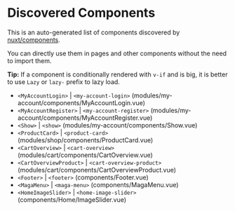 # Discovered Components

This is an auto-generated list of components discovered by [nuxt/components](https://github.com/nuxt/components).

You can directly use them in pages and other components without the need to import them.

**Tip:** If a component is conditionally rendered with `v-if` and is big, it is better to use `Lazy` or `lazy-` prefix to lazy load.

- `<MyAccountLogin>` | `<my-account-login>` (modules/my-account/components/MyAccountLogin.vue)
- `<MyAccountRegister>` | `<my-account-register>` (modules/my-account/components/MyAccountRegister.vue)
- `<Show>` | `<show>` (modules/my-account/components/Show.vue)
- `<ProductCard>` | `<product-card>` (modules/shop/components/ProductCard.vue)
- `<CartOverview>` | `<cart-overview>` (modules/cart/components/CartOverview.vue)
- `<CartOverviewProduct>` | `<cart-overview-product>` (modules/cart/components/CartOverviewProduct.vue)
- `<Footer>` | `<footer>` (components/Footer.vue)
- `<MagaMenu>` | `<maga-menu>` (components/MagaMenu.vue)
- `<HomeImageSlider>` | `<home-image-slider>` (components/Home/ImageSlider.vue)
